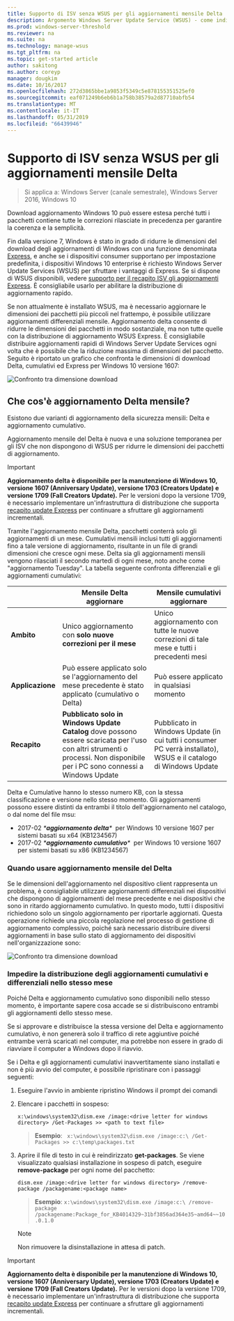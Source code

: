 ```yaml
---
title: Supporto di ISV senza WSUS per gli aggiornamenti mensile Delta
description: Argomento Windows Server Update Service (WSUS) - come indipendente dal Software fornitori (ISV) può usare temporaneamente aggiornamento mensile Delta invece di recapito di aggiornamento WSUS Express per ridurre le dimensioni del pacchetto
ms.prod: windows-server-threshold
ms.reviewer: na
ms.suite: na
ms.technology: manage-wsus
ms.tgt_pltfrm: na
ms.topic: get-started article
author: sakitong
ms.author: coreyp
manager: dougkim
ms.date: 10/16/2017
ms.openlocfilehash: 272d3865bbe1a9853f5349c5e878155351525ef0
ms.sourcegitcommit: eaf071249b6eb6b1a758b38579a2d87710abfb54
ms.translationtype: MT
ms.contentlocale: it-IT
ms.lasthandoff: 05/31/2019
ms.locfileid: "66439946"
---
```

# <a name="monthly-delta-update-isv-support-without-wsus"></a>Supporto di ISV senza WSUS per gli aggiornamenti mensile Delta

>Si applica a: Windows Server (canale semestrale), Windows Server 2016, Windows 10

Download aggiornamento Windows 10 può essere estesa perché tutti i pacchetti contiene tutte le correzioni rilasciate in precedenza per garantire la coerenza e la semplicità.  

Fin dalla versione 7, Windows è stato in grado di ridurre le dimensioni del download degli aggiornamenti di Windows con una funzione denominata [Express](https://technet.microsoft.com/library/cc708456(v=ws.10).aspx#Anchor_2), e anche se i dispositivi consumer supportano per impostazione predefinita, i dispositivi Windows 10 enterprise è richiesto Windows Server Update Services (WSUS) per sfruttare i vantaggi di Express. Se si dispone di WSUS disponibili, vedere [supporto per il recapito ISV gli aggiornamenti Express](express-update-delivery-ISV-support.md). È consigliabile usarlo per abilitare la distribuzione di aggiornamento rapido. 

Se non attualmente è installato WSUS, ma è necessario aggiornare le dimensioni dei pacchetti più piccoli nel frattempo, è possibile utilizzare aggiornamenti differenziali mensile. Aggiornamento delta consente di ridurre le dimensioni dei pacchetti in modo sostanziale, ma non tutte quelle con la distribuzione di aggiornamento WSUS Express. È consigliabile distribuire aggiornamenti rapidi di Windows Server Update Services ogni volta che è possibile che la riduzione massima di dimensioni del pacchetto. Seguito è riportato un grafico che confronta le dimensioni di download Delta, cumulativi ed Express per Windows 10 versione 1607:

![Confronto tra dimensione download](../../media/express-update-delivery-isv-support/delta-1.png)

## <a name="what-is-monthly-delta-update"></a>Che cos'è aggiornamento Delta mensile?

Esistono due varianti di aggiornamento della sicurezza mensili: Delta e aggiornamento cumulativo.

Aggiornamento mensile del Delta è nuova e una soluzione temporanea per gli ISV che non dispongono di WSUS per ridurre le dimensioni dei pacchetti di aggiornamento.

>[!IMPORTANT]
>**Aggiornamento delta è disponibile per la manutenzione di Windows 10, versione 1607 (Anniversary Update), versione 1703 (Creators Update) e versione 1709 (Fall Creators Update).** Per le versioni dopo la versione 1709, è necessario implementare un'infrastruttura di distribuzione che supporta [recapito update Express](express-update-delivery-ISV-support.md) per continuare a sfruttare gli aggiornamenti incrementali.

Tramite l'aggiornamento mensile Delta, pacchetti conterrà solo gli aggiornamenti di un mese. Cumulativi mensili inclusi tutti gli aggiornamenti fino a tale versione di aggiornamento, risultante in un file di grandi dimensioni che cresce ogni mese. Delta sia gli aggiornamenti mensili vengono rilasciati il secondo martedì di ogni mese, noto anche come "aggiornamento Tuesday". La tabella seguente confronta differenziali e gli aggiornamenti cumulativi:

|                    | Mensile **Delta** aggiornare                                                                                                                                                                                                       | Mensile **cumulativi** aggiornare                                                                                                                                                                                             |
|--------------------|--------------------------------------------------------------------------------------------------------------------------------------------------------------------------------------------------------------------------------|---------------------------------------------------------------------------------------------------------------------------------------------------------------------------------------------------------------------------|
| **Ambito**          | Unico aggiornamento con **solo nuove correzioni per il mese**                                                                                                                                                                           | Unico aggiornamento con tutte le nuove correzioni di tale mese e tutti i precedenti mesi                                                                                                                                                   |
| **Applicazione**    | Può essere applicato solo se l'aggiornamento del mese precedente è stato applicato (cumulativo o Delta)                                                                                                                                           | Può essere applicato in qualsiasi momento                                                                                                                                                                                                |
| **Recapito**       | **Pubblicato solo in Windows Update Catalog** dove possono essere scaricata per l'uso con altri strumenti o processi. Non disponibile per i PC sono connessi a Windows Update                                                         | Pubblicato in Windows Update (in cui tutti i consumer PC verrà installato), WSUS e il catalogo di Windows Update                                                                                                                |

Delta e Cumulative hanno lo stesso numero KB, con la stessa classificazione e versione nello stesso momento. Gli aggiornamenti possono essere distinti da entrambi il titolo dell'aggiornamento nel catalogo, o dal nome del file msu:

- 2017-02 *\***aggiornamento delta**\**  per Windows 10 versione 1607 per sistemi basati su x64 (KB1234567)
- 2017-02 *\***aggiornamento cumulativo**\**  per Windows 10 versione 1607 per sistemi basati su x86 (KB1234567)                                                                                                                                                                                                                                                                                                                                                                                                                                                                                                                                                                                                                                                                                                                                                                                                                                                                                      

### <a name="when-to-use-monthly-delta-update"></a>Quando usare aggiornamento mensile del Delta

Se le dimensioni dell'aggiornamento nel dispositivo client rappresenta un problema, è consigliabile utilizzare aggiornamenti differenziali nei dispositivi che dispongono di aggiornamenti del mese precedente e nei dispositivi che sono in ritardo aggiornamento cumulativo. In questo modo, tutti i dispositivi richiedono solo un singolo aggiornamento per riportarle aggiornati. Questa operazione richiede una piccola regolazione nel processo di gestione di aggiornamento complessivo, poiché sarà necessario distribuire diversi aggiornamenti in base sullo stato di aggiornamento dei dispositivi nell'organizzazione sono:

![Confronto tra dimensione download](../../media/express-update-delivery-isv-support/delta-2.png)

### <a name="prevent-deployment-of-delta-and-cumulative-updates-in-the-same-month"></a>Impedire la distribuzione degli aggiornamenti cumulativi e differenziali nello stesso mese

Poiché Delta e aggiornamento cumulativo sono disponibili nello stesso momento, è importante sapere cosa accade se si distribuiscono entrambi gli aggiornamenti dello stesso mese.

Se si approvare e distribuisce la stessa versione del Delta e aggiornamento cumulativo, è non genererà solo il traffico di rete aggiuntive poiché entrambe verrà scaricati nel computer, ma potrebbe non essere in grado di riavviare il computer a Windows dopo il riavvio.

Se i Delta e gli aggiornamenti cumulativi inavvertitamente siano installati e non è più avvio del computer, è possibile ripristinare con i passaggi seguenti:

1. Eseguire l'avvio in ambiente ripristino Windows il prompt dei comandi
2. Elencare i pacchetti in sospeso:

    `x:\windows\system32\dism.exe /image:<drive letter for windows directory> /Get-Packages >> <path to text file>`
 
    > **Esempio**: ` x:\windows\system32\dism.exe /image:c:\ /Get-Packages >> c:\temp\packages.txt`
 
3. Aprire il file di testo in cui è reindirizzato **get-packages**. Se viene visualizzato qualsiasi installazione in sospeso di patch, eseguire **remove-package** per ogni nome del pacchetto:
 
   `dism.exe /image:<drive letter for windows directory> /remove-package /packagename:<package name>`
 
    > **Esempio**: `x:\windows\system32\dism.exe /image:c:\ /remove-package /packagename:Package_for_KB4014329~31bf3856ad364e35~amd64~~10.0.1.0`
 
    >[!NOTE]
    >Non rimuovere la disinstallazione in attesa di patch.

>[!IMPORTANT]
>**Aggiornamento delta è disponibile per la manutenzione di Windows 10, versione 1607 (Anniversary Update), versione 1703 (Creators Update) e versione 1709 (Fall Creators Update).** Per le versioni dopo la versione 1709, è necessario implementare un'infrastruttura di distribuzione che supporta [recapito update Express](express-update-delivery-ISV-support.md) per continuare a sfruttare gli aggiornamenti incrementali.
